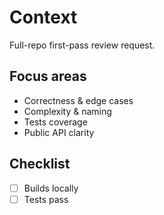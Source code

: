 # Context
Full-repo first-pass review request.

## Focus areas
- Correctness & edge cases
- Complexity & naming
- Tests coverage
- Public API clarity

## Checklist
- [ ] Builds locally
- [ ] Tests pass
